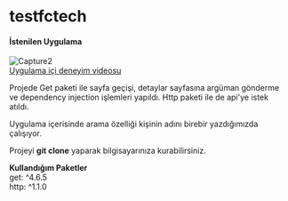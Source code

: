# testfctech
#### İstenilen Uygulama
![Capture2](https://github.com/yilmazozkan2/testfctech/assets/52213548/40e7fe5e-ebe4-460d-b168-7c2cec1af532)  
[Uygulama içi deneyim videosu](https://drive.google.com/file/d/1RO-iVCmuX7E1Ubas7cPicKh64q4fLuUV/view?usp=sharing)  

Projede Get paketi ile sayfa geçişi, detaylar sayfasına argüman gönderme ve dependency injection işlemleri yapıldı.
Http paketi ile de api'ye istek atıldı.  

Uygulama içerisinde arama özelliği kişinin adını birebir yazdığımızda çalışıyor.  

Projeyi __git clone__ yaparak bilgisayarınıza kurabilirsiniz.  

**Kullandığım Paketler**  
get: ^4.6.5  
http: ^1.1.0  
